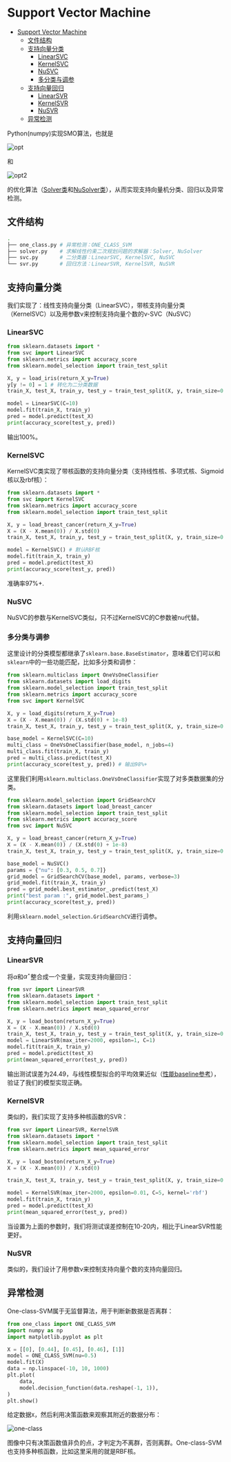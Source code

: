 # Support Vector Machine

- [Support Vector Machine](#support-vector-machine)
  - [文件结构](#文件结构)
  - [支持向量分类](#支持向量分类)
    - [LinearSVC](#linearsvc)
    - [KernelSVC](#kernelsvc)
    - [NuSVC](#nusvc)
    - [多分类与调参](#多分类与调参)
  - [支持向量回归](#支持向量回归)
    - [LinearSVR](#linearsvr)
    - [KernelSVR](#kernelsvr)
    - [NuSVR](#nusvr)
  - [异常检测](#异常检测)

Python(numpy)实现SMO算法，也就是

![opt](src/formula.png)

和

![opt2](src/nu-formula.png)

的优化算法（[Solver类](./solver.py)和[NuSolver类](./solver.py)），从而实现支持向量机分类、回归以及异常检测。

## 文件结构

```bash
.
├── one_class.py # 异常检测：ONE_CLASS_SVM
├── solver.py    # 求解线性约束二次规划问题的求解器：Solver, NuSolver
├── svc.py       # 二分类器：LinearSVC, KernelSVC, NuSVC
└── svr.py       # 回归方法：LinearSVR, KernelSVR, NuSVR
```

## 支持向量分类

我们实现了：线性支持向量分类（LinearSVC），带核支持向量分类（KernelSVC）以及用参数ν来控制支持向量个数的ν-SVC（NuSVC）

### LinearSVC

```python
from sklearn.datasets import *
from svc import LinearSVC
from sklearn.metrics import accuracy_score
from sklearn.model_selection import train_test_split

X, y = load_iris(return_X_y=True)
y[y != 0] = 1 # 转化为二分类数据
train_X, test_X, train_y, test_y = train_test_split(X, y, train_size=0.7)

model = LinearSVC(C=10)
model.fit(train_X, train_y)
pred = model.predict(test_X)
print(accuracy_score(test_y, pred))
```

输出100\%。

### KernelSVC

KernelSVC类实现了带核函数的支持向量分类（支持线性核、多项式核、Sigmoid核以及rbf核）：

```python
from sklearn.datasets import *
from svc import KernelSVC
from sklearn.metrics import accuracy_score
from sklearn.model_selection import train_test_split

X, y = load_breast_cancer(return_X_y=True)
X = (X - X.mean(0)) / X.std(0)
train_X, test_X, train_y, test_y = train_test_split(X, y, train_size=0.7)

model = KernelSVC() # 默认RBF核
model.fit(train_X, train_y)
pred = model.predict(test_X)
print(accuracy_score(test_y, pred))
```

准确率97\%+.

### NuSVC

NuSVC的参数与KernelSVC类似，只不过KernelSVC的C参数被nu代替。

### 多分类与调参

这里设计的分类模型都继承了`sklearn.base.BaseEstimator`，意味着它们可以和`sklearn`中的一些功能匹配，比如多分类和调参：

```python
from sklearn.multiclass import OneVsOneClassifier
from sklearn.datasets import load_digits
from sklearn.model_selection import train_test_split
from sklearn.metrics import accuracy_score
from svc import KernelSVC

X, y = load_digits(return_X_y=True)
X = (X - X.mean(0)) / (X.std(0) + 1e-8)
train_X, test_X, train_y, test_y = train_test_split(X, y, train_size=0.7)

base_model = KernelSVC(C=10)
multi_class = OneVsOneClassifier(base_model, n_jobs=4)
multi_class.fit(train_X, train_y)
pred = multi_class.predict(test_X)
print(accuracy_score(test_y, pred)) # 输出98%+
```

这里我们利用`sklearn.multiclass.OneVsOneClassifier`实现了对多类数据集的分类。

```python
from sklearn.model_selection import GridSearchCV
from sklearn.datasets import load_breast_cancer
from sklearn.model_selection import train_test_split
from sklearn.metrics import accuracy_score
from svc import NuSVC

X, y = load_breast_cancer(return_X_y=True)
X = (X - X.mean(0)) / (X.std(0) + 1e-8)
train_X, test_X, train_y, test_y = train_test_split(X, y, train_size=0.7)

base_model = NuSVC()
params = {"nu": [0.3, 0.5, 0.7]}
grid_model = GridSearchCV(base_model, params, verbose=3)
grid_model.fit(train_X, train_y)
pred = grid_model.best_estimator_.predict(test_X)
print("best param :", grid_model.best_params_)
print(accuracy_score(test_y, pred))
```

利用`sklearn.model_selection.GridSearchCV`进行调参。

## 支持向量回归

### LinearSVR

将$\alpha$和$\alpha^\star$整合成一个变量，实现支持向量回归：

```python
from svr import LinearSVR
from sklearn.datasets import *
from sklearn.model_selection import train_test_split
from sklearn.metrics import mean_squared_error

X, y = load_boston(return_X_y=True)
X = (X - X.mean(0)) / X.std(0)
train_X, test_X, train_y, test_y = train_test_split(X, y, train_size=0.7)
model = LinearSVR(max_iter=2000, epsilon=1, C=1)
model.fit(train_X, train_y)
pred = model.predict(test_X)
print(mean_squared_error(test_y, pred))
```

输出测试误差为24.49，与线性模型拟合的平均效果近似（[性能baseline参考](https://welts.xyz/2021/09/07/baseline/)），验证了我们的模型实现正确。

### KernelSVR

类似的，我们实现了支持多种核函数的SVR：

```python
from svr import LinearSVR, KernelSVR
from sklearn.datasets import *
from sklearn.model_selection import train_test_split
from sklearn.metrics import mean_squared_error

X, y = load_boston(return_X_y=True)
X = (X - X.mean(0)) / X.std(0)

train_X, test_X, train_y, test_y = train_test_split(X, y, train_size=0.7)

model = KernelSVR(max_iter=2000, epsilon=0.01, C=5, kernel='rbf')
model.fit(train_X, train_y)
pred = model.predict(test_X)
print(mean_squared_error(test_y, pred))
```

当设置为上面的参数时，我们将测试误差控制在10-20内，相比于LinearSVR性能更好。

### NuSVR

类似的，我们设计了用参数ν来控制支持向量个数的支持向量回归。

## 异常检测

One-class-SVM属于无监督算法，用于判断新数据是否离群：

```python
from one_class import ONE_CLASS_SVM
import numpy as np
import matplotlib.pyplot as plt

X = [[0], [0.44], [0.45], [0.46], [1]]
model = ONE_CLASS_SVM(nu=0.5)
model.fit(X)
data = np.linspace(-10, 10, 1000)
plt.plot(
    data,
    model.decision_function(data.reshape(-1, 1)),
)
plt.show()
```

给定数据`X`，然后利用决策函数来观察其附近的数据分布：

![one-class](src/one_class.png)

图像中只有决策函数值非负的点，才判定为不离群，否则离群。One-class-SVM也支持多种核函数，比如这里采用的就是RBF核。
